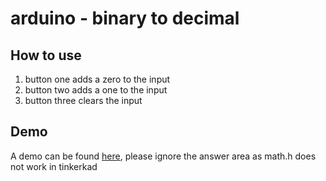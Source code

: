 # arduino - binary to decimal
## How to use
1.  button one adds a zero to the input
2.  button two adds a one to the input
3.  button three clears the input

## Demo
A demo can be found [here](https://www.tinkercad.com/things/6973c0xmUjC-binary-calc), please ignore the answer area as math.h does not work in tinkerkad
